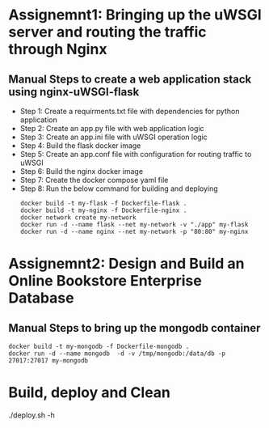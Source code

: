 # Assignemnt1: Bringing up the uWSGI server and routing the traffic through Nginx

## Manual Steps to create a web application stack using nginx-uWSGI-flask

- Step 1: Create a requirments.txt file with dependencies for python application
- Step 2: Create an app.py file with web application logic
- Step 3: Create an app.ini file with uWSGI operation logic
- Step 4: Build the flask docker image
- Step 5: Create an app.conf file with configuration for routing traffic to uWSGI
- Step 6: Build the nginx docker image
- Step 7: Create the docker compose yaml file
- Step 8: Run the below command for building and deploying
    ```
    docker build -t my-flask -f Dockerfile-flask .
	docker build -t my-nginx -f Dockerfile-nginx .
	docker network create my-network
	docker run -d --name flask --net my-network -v "./app" my-flask
	docker run -d --name nginx --net my-network -p "80:80" my-nginx
    ```


# Assignemnt2: Design and Build an Online Bookstore Enterprise Database

## Manual Steps to bring up the mongodb container

```
docker build -t my-mongodb -f Dockerfile-mongodb .
docker run -d --name mongodb  -d -v /tmp/mongodb:/data/db -p 27017:27017 my-mongodb
```


# Build, deploy and Clean
./deploy.sh -h


